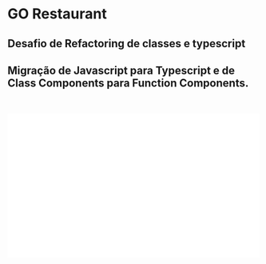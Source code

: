 # GO Restaurant

## Desafio de Refactoring de classes e typescript

## Migração de Javascript para Typescript e de Class Components para Function Components.

<br>
<p align="center">
  <img src=".github/gorestaurant.svg" alt="GO Restaurant" />
</p>
